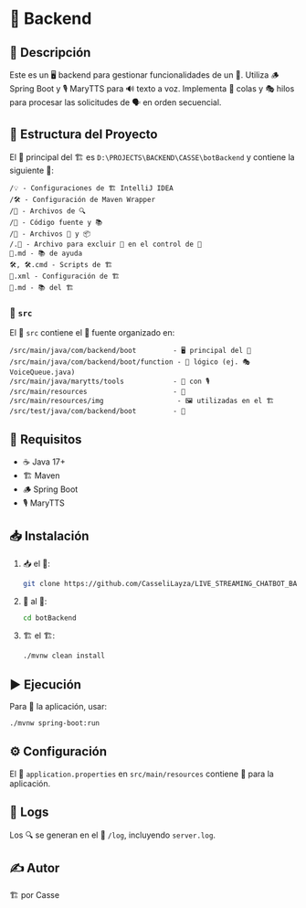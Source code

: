 # 🤖 Backend

## 📜 Descripción
Este es un 🖥️ backend para gestionar funcionalidades de un 🤖. Utiliza 🪵 Spring Boot y 🎙️ MaryTTS para 🔊 texto a voz. Implementa 📩 colas y 🎭 hilos para procesar las solicitudes de 🗣️ en orden secuencial.

## 📂 Estructura del Proyecto

El 📂 principal del 🏗️ es `D:\PROJECTS\BACKEND\CASSE\botBackend` y contiene la siguiente 📑:

```
/💡 - Configuraciones de 🏗️ IntelliJ IDEA
/🛠️ - Configuración de Maven Wrapper
/📜 - Archivos de 🔍
/💾 - Código fuente y 📚
/🎯 - Archivos 🔨 y 📦
/.🚫 - Archivo para excluir 📄 en el control de 📜
📖.md - 📚 de ayuda
🛠️, 🛠️.cmd - Scripts de 🏗️
📜.xml - Configuración de 🏗️
📖.md - 📚 del 🏗️
```

### 📂 `src`

El 📂 `src` contiene el 💾 fuente organizado en:

```
/src/main/java/com/backend/boot         - 🖥️ principal del 🤖
/src/main/java/com/backend/boot/function - 🤖 lógico (ej. 🎭 VoiceQueue.java)
/src/main/java/marytts/tools            - 🤝 con 🎙️
/src/main/resources                     - 🔧
/src/main/resources/img                  - 🖼️ utilizadas en el 🏗️
/src/test/java/com/backend/boot         - 🧪
```

## 📌 Requisitos

- ☕ Java 17+
- 🏗️ Maven
- 🪵 Spring Boot
- 🎙️ MaryTTS

## 📥 Instalación

1. 📥 el 📜:
   ```sh
   git clone https://github.com/CasseliLayza/LIVE_STREAMING_CHATBOT_BACKEND
   ```
2. 📂 al 📜:
   ```sh
   cd botBackend
   ```
3. 🏗️ el 🏗️:
   ```sh
   ./mvnw clean install
   ```

## ▶️ Ejecución
Para 🚀 la aplicación, usar:
```sh
./mvnw spring-boot:run
```

## ⚙️ Configuración
El 📄 `application.properties` en `src/main/resources` contiene 🔑 para la aplicación.

## 📜 Logs
Los 🔍 se generan en el 📂 `/log`, incluyendo `server.log`.

## ✍️ Autor
🏗️ por Casse

